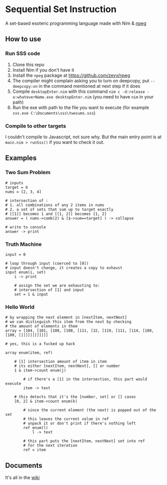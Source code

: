 # Sequential Set Instruction

A set-based esoteric programming language made with Nim & [npeg](https://github.com/zevv/npeg)

## How to use

### Run SSS code

1. Clone this repo
2. Install Nim if you don't have it
3. Install the `npeg` package at https://github.com/zevv/npeg
4. The compiler might complain asking you to turn on deepcopy, put `--deepcopy:on` in the command mentioned at next step if it does
5. Compile `desktopEnter.nim` with this command `nim c -d:release -o:whateverName.exe desktopEnter.nim` (you need to have `nim` in your path)
6. Run the exe with path to the file you want to execute (for example `sss.exe C:\Documents\sss\twosums.sss`)

### Compile to other targets

I couldn't compile to Javascript, not sure why. But the main entry point is at `main.nim > runSss()` if you want to check it out.

## Examples

### Two Sum Problem

```
# inputs
target = 6
nums = [2, 3, 4]

# intersection of :
# 1. all combinations of any 2 items in nums
# 2. a set of sets that sum up to target exactly
# [[1]] becomes 1 and [[1, 2]] becomes [1, 2]
answer = ( nums->comb(2) & [$->sum==target] ) -> collapse

# write to console
answer -> print
```

### Truth Machine

```
input = 0

# loop through input (coerced to [0])
# input doesn't change, it creates a copy to exhaust
input enum(i, set)
    i -> print

    # assign the set we are exhausting to:
    # intersection of [1] and input
    set = 1 & input
```

### Hello World

```
# by wrapping the next element in [nextItem, nextNext]
# we can distinguish this item from the next by checking
# the amount of elements in them
array = [104, [101, [108, [108, [111, [32, [119, [111, [114, [108, [100, []]]]]]]]]]]]

# yes, this is a fucked up hack

array enum(item, ref)

    # [1] intersection amount of item in item
    # its either [nextItem, nextNext], [] or number
    1 & item->count enum(j)

        # if there's a [1] in the intersection, this part would execute
        item -> text

    # this detects that it's the [number, set] or [] cases
    [0, 2] & item->count enum(k)

        # since the current element (the next) is popped out of the set
        # this leaves the current value in ref
        # unpack it or don't print if there's nothing left
        ref enum(l)
            l -> text

        # this part puts the [nextItem, nextNext] set into ref
        # for the next iteration
        ref = item
```

## Documents

It's all in the [wiki](https://github.com/CIOSAI/SequentialSetInstruction/wiki)

